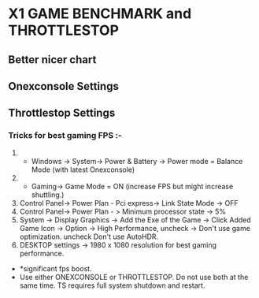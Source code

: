 # X1 GAME BENCHMARK and THROTTLESTOP
## Better nicer chart
## Onexconsole Settings
## Throttlestop Settings

### Tricks for best gaming FPS :-
1. * Windows -> System-> Power & Battery -> Power mode = Balance Mode (with latest Onexconsole)
2. * Gaming-> Game Mode = ON (increase FPS but might increase shuttling.)
3. Control Panel-> Power Plan - Pci express-> Link State Mode -> OFF
4. Control Panel-> Power Plan - > Minimum processor state -> 5%
5. System -> Display Graphics -> Add the Exe of the Game -> Click Added Game Icon -> Option -> High Performance, uncheck -> Don't use game optimization. uncheck Don't use AutoHDR.
6. DESKTOP settings -> 1980 x 1080 resolution for best gaming performance.
- *significant fps boost.
- Use either ONEXCONSOLE or THROTTLESTOP. Do not use both at the same time. TS requires full system shutdown and restart.
